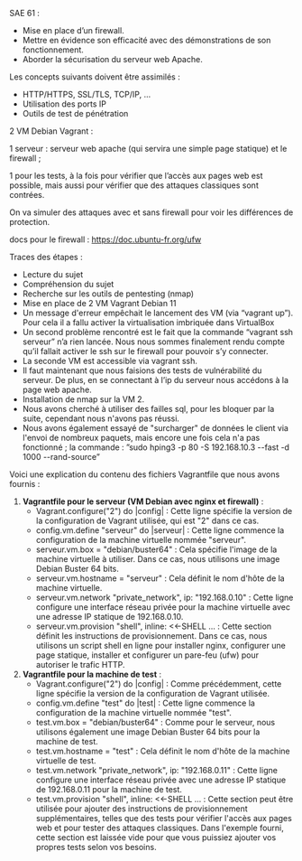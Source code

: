 SAE 61 :

- Mise en place d’un firewall.
- Mettre en évidence son efficacité avec des démonstrations de son fonctionnement.
- Aborder la sécurisation du serveur web Apache.

Les concepts suivants doivent être assimilés :

- HTTP/HTTPS, SSL/TLS, TCP/IP, ...
- Utilisation des ports IP
- Outils de test de pénétration

2 VM Debian Vagrant :

1 serveur : serveur web apache (qui servira une simple page statique) et le firewall ;

1 pour les tests, à la fois pour vérifier que l’accès aux pages web est possible, mais aussi pour vérifier que des attaques classiques sont contrées.

On va simuler des attaques avec et sans firewall pour voir les différences de protection.

docs pour le firewall : <https://doc.ubuntu-fr.org/ufw>

Traces des étapes :

- Lecture du sujet
- Compréhension du sujet
- Recherche sur les outils de pentesting (nmap)
- Mise en place de 2 VM Vagrant Debian 11
- Un message d'erreur empêchait le lancement des VM (via “vagrant up”). Pour cela il a fallu activer la virtualisation imbriquée dans VirtualBox
- Un second problème rencontré est le fait que la commande “vagrant ssh serveur” n’a rien lancée. Nous nous sommes finalement rendu compte qu’il fallait activer le ssh sur le firewall pour pouvoir s’y connecter.
- La seconde VM est accessible via vagrant ssh.
- Il faut maintenant que nous faisions des tests de vulnérabilité du serveur. De plus, en se connectant à l’ip du serveur nous accédons à la page web apache.
- Installation de nmap sur la VM 2.
- Nous avons cherché à utiliser des failles sql, pour les bloquer par la suite, cependant nous n'avons pas réussi.
- Nous avons également essayé de "surcharger" de données le client via l'envoi de nombreux paquets, mais encore une fois cela n'a pas fonctionné ; la commande : ”sudo hping3 -p 80 -S 192.168.10.3 --fast -d 1000 --rand-source”

Voici une explication du contenu des fichiers Vagrantfile que nous avons fournis :

1. **Vagrantfile pour le serveur (VM Debian avec nginx et firewall)** :
    - Vagrant.configure("2") do |config| : Cette ligne spécifie la version de la configuration de Vagrant utilisée, qui est "2" dans ce cas.
    - config.vm.define "serveur" do |serveur| : Cette ligne commence la configuration de la machine virtuelle nommée "serveur".
    - serveur.vm.box = "debian/buster64" : Cela spécifie l'image de la machine virtuelle à utiliser. Dans ce cas, nous utilisons une image Debian Buster 64 bits.
    - serveur.vm.hostname = "serveur" : Cela définit le nom d'hôte de la machine virtuelle.
    - serveur.vm.network "private_network", ip: "192.168.0.10" : Cette ligne configure une interface réseau privée pour la machine virtuelle avec une adresse IP statique de 192.168.0.10.
    - serveur.vm.provision "shell", inline: <<-SHELL ... : Cette section définit les instructions de provisionnement. Dans ce cas, nous utilisons un script shell en ligne pour installer nginx, configurer une page statique, installer et configurer un pare-feu (ufw) pour autoriser le trafic HTTP.
2. **Vagrantfile pour la machine de test** :
    - Vagrant.configure("2") do |config| : Comme précédemment, cette ligne spécifie la version de la configuration de Vagrant utilisée.
    - config.vm.define "test" do |test| : Cette ligne commence la configuration de la machine virtuelle nommée "test".
    - test.vm.box = "debian/buster64" : Comme pour le serveur, nous utilisons également une image Debian Buster 64 bits pour la machine de test.
    - test.vm.hostname = "test" : Cela définit le nom d'hôte de la machine virtuelle de test.
    - test.vm.network "private_network", ip: "192.168.0.11" : Cette ligne configure une interface réseau privée avec une adresse IP statique de 192.168.0.11 pour la machine de test.
    - test.vm.provision "shell", inline: <<-SHELL ... : Cette section peut être utilisée pour ajouter des instructions de provisionnement supplémentaires, telles que des tests pour vérifier l'accès aux pages web et pour tester des attaques classiques. Dans l'exemple fourni, cette section est laissée vide pour que vous puissiez ajouter vos propres tests selon vos besoins.
